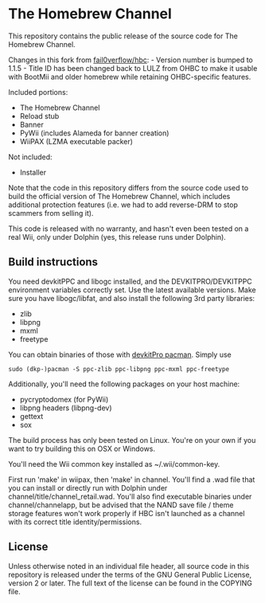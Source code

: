 # The Homebrew Channel

This repository contains the public release of the source code for
The Homebrew Channel.

Changes in this fork from [fail0verflow/hbc](https://github.com/fail0verflow/hbc):
    - Version number is bumped to 1.1.5
    - Title ID has been changed back to LULZ from OHBC to make it usable with BootMii and older homebrew while retaining OHBC-specific features.

Included portions:

* The Homebrew Channel
* Reload stub
* Banner
* PyWii (includes Alameda for banner creation)
* WiiPAX (LZMA executable packer)

Not included:

* Installer

Note that the code in this repository differs from the source code used to build
the official version of The Homebrew Channel, which includes additional
protection features (i.e. we had to add reverse-DRM to stop scammers from
selling it).

This code is released with no warranty, and hasn't even been tested on a real
Wii, only under Dolphin (yes, this release runs under Dolphin).

## Build instructions

You need devkitPPC and libogc installed, and the DEVKITPRO/DEVKITPPC environment
variables correctly set. Use the latest available versions. Make sure you have
libogc/libfat, and also install the following 3rd party libraries:

* zlib
* libpng
* mxml
* freetype

You can obtain binaries of those with
[devkitPro pacman](https://devkitpro.org/wiki/devkitPro_pacman). Simply use

    sudo (dkp-)pacman -S ppc-zlib ppc-libpng ppc-mxml ppc-freetype

Additionally, you'll need the following packages on your host machine:

* pycryptodomex (for PyWii)
* libpng headers (libpng-dev)
* gettext
* sox

The build process has only been tested on Linux. You're on your own if you
want to try building this on OSX or Windows.

You'll need the Wii common key installed as ~/.wii/common-key.

First run 'make' in wiipax, then 'make' in channel. You'll find a .wad file
that you can install or directly run with Dolphin under
channel/title/channel_retail.wad. You'll also find executable binaries under
channel/channelapp, but be advised that the NAND save file / theme storage
features won't work properly if HBC isn't launched as a channel with its
correct title identity/permissions.

## License

Unless otherwise noted in an individual file header, all source code in this
repository is released under the terms of the GNU General Public License,
version 2 or later. The full text of the license can be found in the COPYING
file.
